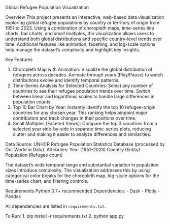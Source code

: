 Global Refugee Population Visualization

Overview
    This project presents an interactive, web-based data visualization exploring global refugee populations by country or territory of origin from 1951 to 2023. Using a combination of choropleth maps, time-series line charts, bar charts, and small multiples, the visualization allows users to understand both global distributions and specific country-level trends over time. Additional features like animation, facetting, and log-scale options help manage the dataset’s complexity and highlight key insights.

Key Features
1. Choropleth Map with Animation:
   Visualize the global distribution of refugees across decades. Animate through years (Play/Pause) to watch distributions evolve and identify temporal patterns.
2. Time-Series Analysis for Selected Countries:
   Select any number of countries to see their refugee population trends over time. Switch between linear and logarithmic scales to handle large differences in population counts.
3. Top 10 Bar Chart by Year:
   Instantly identify the top 10 refugee-origin countries for any chosen year. This ranking helps pinpoint major contributors and track changes in their positions over time.
4. Small Multiples (Faceted Views):
   Compare the top 3 countries from a selected year side-by-side in separate time-series plots, reducing clutter and making it easier to analyze differences and similarities.

Data
    Source: UNHCR Refugee Population Statistics Database (processed by Our World in Data).
    Attributes:
    Year (1951–2023)
    Country (Entity)  
    Population (Refugee count)

The dataset’s wide temporal range and substantial variation in population sizes introduce complexity. The visualization addresses this by using categorical color breaks for the choropleth map, log-scale           options for the time-series chart, and filtering controls.

Requirements
    Python 3.7+ recommended
    Dependencies:
      - Dash
      - Plotly
      - Pandas

All dependencies are listed in `requirements.txt`.

To Run:
    1. pip install -r requirements.txt
    2. python app.py
